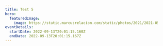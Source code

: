```yaml
---
title: Test 5
hero:
  featuredImage:
    image: https://static.marcusrelacion.com/static/photos/2021/2021-05-02-12-55-PM-SONY-ILCE-7M3-4444-copyright-marcusrelacion-1.jpg
eventDetails:
  startDate: 2022-09-13T20:01:15.160Z
  endDate: 2022-09-13T20:01:15.167Z
---
```

